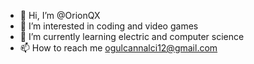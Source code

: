 - 👋 Hi, I’m @OrionQX
- 👀 I’m interested in coding and video games
- 🌱 I’m currently learning electric and computer science
- 📫 How to reach me ogulcannalci12@gmail.com



<!---
OrionQX/OrionQX is a ✨ special ✨ repository because its `README.md` (this file) appears on your GitHub profile.
You can click the Preview link to take a look at your changes.
--->
